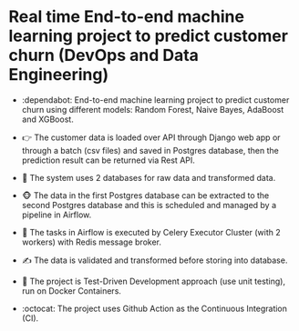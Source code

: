 
# Real time End-to-end machine learning project to predict customer churn (DevOps and Data Engineering)

 - :dependabot: End-to-end machine learning project to predict customer churn using different models: Random Forest, Naive Bayes, AdaBoost and XGBoost. 

 - :point_right: The customer data is loaded over API through Django web app or through a batch (csv files) and saved in Postgres database, then the prediction result can be returned via Rest API. 

 - :wave: The system uses 2 databases for raw data and transformed data. 

 - :monkey_face: The data in the first Postgres database can be extracted to the second Postgres database and this is scheduled and managed by a pipeline in Airflow.

 - :unicorn: The tasks in Airflow is executed by Celery Executor Cluster (with 2 workers) with Redis message broker. 

 - :writing_hand: The data is validated and transformed before storing into database. 

 - :koala: The project is Test-Driven Development approach (use unit testing), run on Docker Containers.

 - :octocat: The project uses Github Action as the Continuous Integration (CI).



